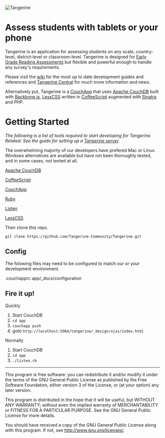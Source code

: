 ![Tangerine](http://www.tangerinecentral.org/sites/default/files/tangerine-logo-150.png)

# Assess students with tablets or your phone

Tangerine is an application for assessing students on any scale, country-level, district-level or classroom-level. Tangerine is designed for [Early Grade Reading Assessments](https://www.eddataglobal.org/reading/) but flexible and powerful enough to handle any survey's requirements.

Please visit the [wiki](https://github.com/Tangerine-Community/Tangerine/wiki) for the most up to date development guides and references and [Tangerine Central](http://www.tanerinecentral.org) for much more information and news.

Alternatively put, Tangerine is a [CouchApp](http://couchapp.org/page/index) that uses 
[Apache CouchDB](http://couchdb.apache.org/) built with [Backbone.js](http://backbonejs.org/), [LessCSS](http://lesscss.org/) written in [CoffeeScript](http://coffeescript.org/) augmented with [Sinatra](http://www.sinatrarb.com/) and PHP.

# Getting Started

_The following is a list of tools required to start developing for Tangerine. Related: See the guide for setting up a [Tangerine server](https://github.com/Tangerine-Community/Tangerine/wiki/Tangerine-Server)._

The overwhelming majority of our developers have prefered Mac or Linux. Windows alternatives are available but have not been thoroughly tested, and in some cases, not tested at all.

[Apache CouchDB](http://couchdb.apache.org/#download)

[CoffeeScript](http://coffeescript.org/#installation)

[CouchApp](https://github.com/benoitc/couchapp)

[Ruby](https://www.ruby-lang.org/en/downloads/)

[Listen](https://github.com/guard/listen)

[LessCSS](http://lesscss.org/#using-less-installation)

Then clone this repo.

    git clone https://github.com/Tangerine-Community/Tangerine.git

## Config

The folowing files may need to be configured to match our or your development environment.

  .couchapprc
  app/_docs/configuration

## Fire it up!

Quickly

  1. Start CouchDB
  2. `cd app`
  3. `couchapp push`
  4. goto `http://localhost:5984/tangerine/_design/ojai/index.html`

Normally

  1. Start CouchDB
  2. `cd app`
  3. `./listen.rb`
 
----

This program is free software: you can redistribute it and/or modify it under the terms of the GNU General Public License as published by the Free Software Foundation, either version 3 of the License, or (at your option) any later version.

This program is distributed in the hope that it will be useful, but WITHOUT ANY WARRANTY; without even the implied warranty of MERCHANTABILITY or FITNESS FOR A PARTICULAR PURPOSE.  See the GNU General Public License for more details.

You should have received a copy of the GNU General Public License along with this program.  If not, see <http://www.gnu.org/licenses/>.